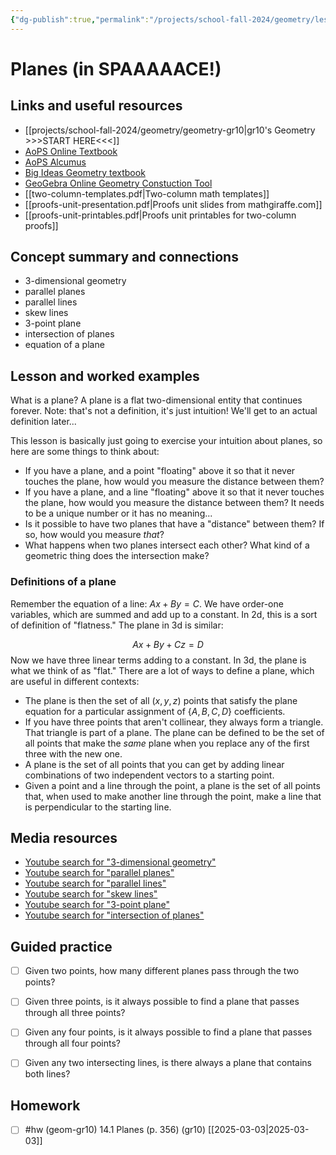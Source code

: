 ```yaml
---
{"dg-publish":true,"permalink":"/projects/school-fall-2024/geometry/lessons/14-1-planes/"}
---
```



#  Planes (in SPAAAAACE!)

## Links and useful resources 

- [[projects/school-fall-2024/geometry/geometry-gr10\|gr10's Geometry >>>START HERE<<<]]
- [AoPS Online Textbook](https://artofproblemsolving.com/ebooks/intro-geometry-ebook/c0toc)
- [AoPS Alcumus](https://artofproblemsolving.com/teacher/students)
- [Big Ideas Geometry textbook](https://bim.easyaccessmaterials.com/?level=12)
- [GeoGebra Online Geometry Constuction Tool](https://www.geogebra.org/geometry?lang=en/)
- [[two-column-templates.pdf|Two-column math templates]]
- [[proofs-unit-presentation.pdf|Proofs unit slides from mathgiraffe.com]]
- [[proofs-unit-printables.pdf|Proofs unit printables for two-column proofs]]



## Concept summary and connections


- 3-dimensional geometry 
- parallel planes 
- parallel lines 
- skew lines 
- 3-point plane 
- intersection of planes 
- equation of a plane

## Lesson and worked examples

What is a plane? A plane is a flat two-dimensional entity that continues forever. Note: that's not a definition, it's just intuition! We'll get to an actual definition later...

This lesson is basically just going to exercise your intuition about planes, so here are some things to think about:

- If you have a plane, and a point "floating" above it so that it never touches the plane, how would you measure the distance between them?
- If you have a plane, and a line "floating" above it so that it never touches the plane, how would you measure the distance between them? It needs to be a unique number or it has no meaning...
- Is it possible to have two planes that have a "distance" between them? If so, how would you measure *that*?
- What happens when two planes intersect each other? What kind of a geometric thing does the intersection make?

### Definitions of a plane

Remember the equation of a line: $Ax+By=C$. We have order-one variables, which are summed and add up to a constant. In 2d, this is a sort of definition of "flatness." The plane in 3d is similar:

$$
Ax + By + Cz = D
$$
Now we have three linear terms adding to a constant. In 3d, the plane is what we think of as "flat." There are a lot of ways to define a plane, which are useful in different contexts:

- The plane is then the set of all $(x,y,z)$ points that satisfy the plane equation for a particular assignment of $\{A,B,C,D\}$ coefficients.
- If you have three points that aren't collinear, they always form a triangle. That triangle is part of a plane. The plane can be defined to be the set of all points that make the *same* plane when you replace any of the first three with the new one.
- A plane is the set of all points that you can get by adding linear combinations of two independent vectors to a starting point.
- Given a point and a line through the point, a plane is the set of all points that, when used to make another line through the point, make a line that is perpendicular to the starting line.



## Media resources

- [Youtube search for "3-dimensional geometry"](https://www.youtube.com/results?search_query=3-dimensional%20geometry) 
- [Youtube search for "parallel planes"](https://www.youtube.com/results?search_query=parallel%20planes) 
- [Youtube search for "parallel lines"](https://www.youtube.com/results?search_query=parallel%20lines) 
- [Youtube search for "skew lines"](https://www.youtube.com/results?search_query=skew%20lines) 
- [Youtube search for "3-point plane"](https://www.youtube.com/results?search_query=3-point%20plane) 
- [Youtube search for "intersection of planes"](https://www.youtube.com/results?search_query=intersection%20of%20planes) 

## Guided practice


- [ ] Given two points, how many different planes pass through the two points?   
- [ ] Given three points, is it always possible to find a plane that passes through all three points?   
- [ ] Given any four points, is it always possible to find a plane that passes through all four points?   
- [ ] Given any two intersecting lines, is there always a plane that contains both lines?  


## Homework


- [ ] #hw (geom-gr10) 14.1 Planes  (p. 356) (gr10) [[2025-03-03\|2025-03-03]] 


